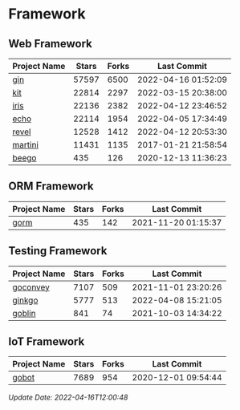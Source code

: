 # Framework

## Web Framework
| Project Name | Stars | Forks | Last Commit |
| ------------ | ----- | ----- | ----------- |
| [gin](https://github.com/gin-gonic/gin) | 57597 | 6500 | 2022-04-16 01:52:09 |
| [kit](https://github.com/go-kit/kit) | 22814 | 2297 | 2022-03-15 20:38:00 |
| [iris](https://github.com/kataras/iris) | 22136 | 2382 | 2022-04-12 23:46:52 |
| [echo](https://github.com/labstack/echo) | 22114 | 1954 | 2022-04-05 17:34:49 |
| [revel](https://github.com/revel/revel) | 12528 | 1412 | 2022-04-12 20:53:30 |
| [martini](https://github.com/go-martini/martini) | 11431 | 1135 | 2017-01-21 21:58:54 |
| [beego](https://github.com/astaxie/beego) | 435 | 126 | 2020-12-13 11:36:23 |

## ORM Framework
| Project Name | Stars | Forks | Last Commit |
| ------------ | ----- | ----- | ----------- |
| [gorm](https://github.com/jinzhu/gorm) | 435 | 142 | 2021-11-20 01:15:37 |

## Testing Framework
| Project Name | Stars | Forks | Last Commit |
| ------------ | ----- | ----- | ----------- |
| [goconvey](https://github.com/smartystreets/goconvey) | 7107 | 509 | 2021-11-01 23:20:26 |
| [ginkgo](https://github.com/onsi/ginkgo) | 5777 | 513 | 2022-04-08 15:21:05 |
| [goblin](https://github.com/franela/goblin) | 841 | 74 | 2021-10-03 14:34:22 |

## IoT Framework
| Project Name | Stars | Forks | Last Commit |
| ------------ | ----- | ----- | ----------- |
| [gobot](https://github.com/hybridgroup/gobot) | 7689 | 954 | 2020-12-01 09:54:44 |

*Update Date: 2022-04-16T12:00:48*